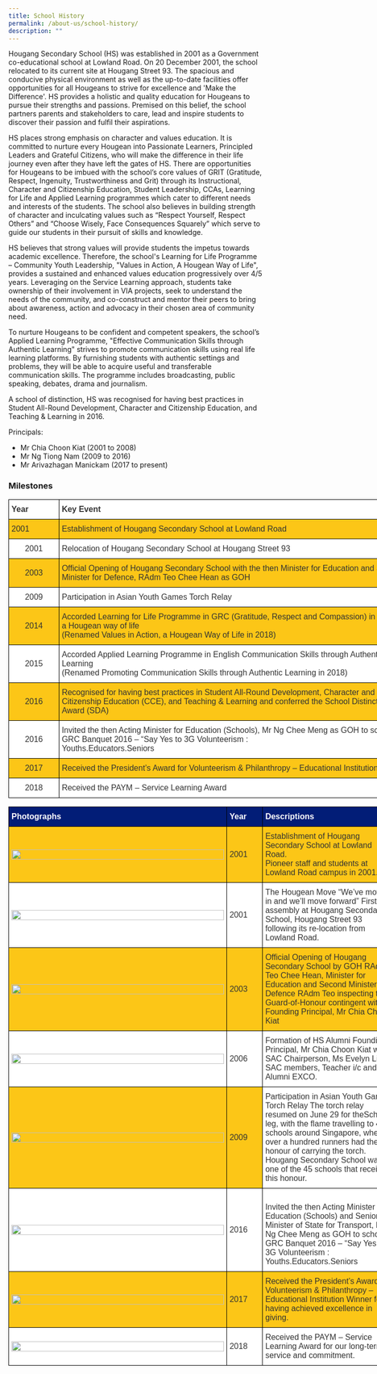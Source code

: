 ```yaml
---
title: School History
permalink: /about-us/school-history/
description: ""
---
```

Hougang Secondary School (HS) was established in 2001 as a Government co-educational school at Lowland Road. On 20 December 2001, the school relocated to its current site at Hougang Street 93. The spacious and conducive physical environment as well as the up-to-date facilities offer opportunities for all Hougeans to strive for excellence and 'Make the Difference'. HS provides a holistic and quality education for Hougeans to pursue their strengths and passions. Premised on this belief, the school partners parents and stakeholders to care, lead and inspire students to discover their passion and fulfil their aspirations.

HS places strong emphasis on character and values education. It is committed to nurture every Hougean into Passionate Learners, Principled Leaders and Grateful Citizens, who will make the difference in their life journey even after they have left the gates of HS. There are opportunities for Hougeans to be imbued with the school’s core values of GRIT (Gratitude, Respect, Ingenuity, Trustworthiness and Grit) through its Instructional, Character and Citizenship Education, Student Leadership, CCAs, Learning for Life and Applied Learning programmes which cater to different needs and interests of the students. The school also believes in building strength of character and inculcating values such as “Respect Yourself, Respect Others” and “Choose Wisely, Face Consequences Squarely” which serve to guide our students in their pursuit of skills and knowledge.

HS believes that strong values will provide students the impetus towards academic excellence. Therefore, the school's Learning for Life Programme – Community Youth Leadership, "Values in Action, A Hougean Way of Life", provides a sustained and enhanced values education progressively over 4/5 years. Leveraging on the Service Learning approach, students take ownership of their involvement in VIA projects, seek to understand the needs of the community, and co-construct and mentor their peers to bring about awareness, action and advocacy in their chosen area of community need.

To nurture Hougeans to be confident and competent speakers, the school’s Applied Learning Programme, "Effective Communication Skills through Authentic Learning" strives to promote communication skills using real life learning platforms. By furnishing students with authentic settings and problems, they will be able to acquire useful and transferable communication skills. The programme includes broadcasting, public speaking, debates, drama and journalism.

A school of distinction, HS was recognised for having best practices in Student All-Round Development, Character and Citizenship Education, and Teaching & Learning in 2016.

Principals:  
*   Mr Chia Choon Kiat (2001 to 2008)
*   Mr Ng Tiong Nam (2009 to 2016)
*   Mr Arivazhagan Manickam (2017 to present)


### Milestones

<style type="text/css">
.tg  {border-collapse:collapse;border-spacing:0;margin:0px auto;}
.tg td{border-color:black;border-style:solid;border-width:1px;font-family:Arial, sans-serif;font-size:14px;
  overflow:hidden;padding:10px 5px;word-break:normal;}
.tg th{border-color:black;border-style:solid;border-width:1px;font-family:Arial, sans-serif;font-size:14px;
  font-weight:normal;overflow:hidden;padding:10px 5px;word-break:normal;}
.tg .tg-3gjr{background-color:#FFF;color:#333;font-size:16px;text-align:left;vertical-align:middle}
.tg .tg-yhbt{background-color:#FCC617;color:#333;font-size:16px;text-align:center;vertical-align:middle}
.tg .tg-flrf{background-color:#FCC617;color:#333;font-size:16px;text-align:left;vertical-align:middle}
.tg .tg-bvth{background-color:#FFF;color:#333;font-size:16px;text-align:center;vertical-align:middle}
.tg .tg-6csq{background-color:#FFF;color:#333;font-size:16px;font-weight:bold;text-align:left;vertical-align:middle}
</style>
<table class="tg" style="undefined;table-layout: fixed; width: 800px">
<colgroup>
<col style="width: 100px">
<col style="width: 700px">
</colgroup>
<tbody>
  <tr>
    <td class="tg-6csq">Year</td>
    <td class="tg-6csq">Key Event</td>
  </tr>
  <tr>
    <td class="tg-flrf">2001</td>
    <td class="tg-flrf">Establishment of Hougang Secondary School at Lowland Road</td>
  </tr>
  <tr>
    <td class="tg-bvth">2001</td>
    <td class="tg-3gjr">Relocation of Hougang Secondary School at Hougang Street 93</td>
  </tr>
  <tr>
    <td class="tg-yhbt">2003</td>
    <td class="tg-flrf">Official Opening of Hougang Secondary School with the then Minister for Education and Second Minister for Defence, RAdm Teo Chee Hean as GOH</td>
  </tr>
  <tr>
    <td class="tg-bvth">2009</td>
    <td class="tg-3gjr">Participation in Asian Youth Games Torch Relay</td>
  </tr>
  <tr>
    <td class="tg-yhbt">2014</td>
    <td class="tg-flrf">Accorded Learning for Life Programme in GRC (Gratitude, Respect and Compassion) in Action, a Hougean way of life<br>(Renamed Values in Action, a Hougean Way of Life in 2018)</td>
  </tr>
  <tr>
    <td class="tg-bvth">2015</td>
    <td class="tg-3gjr">Accorded Applied Learning Programme in English Communication Skills through Authentic Learning<br>(Renamed Promoting Communication Skills through Authentic Learning in 2018)</td>
  </tr>
  <tr>
    <td class="tg-yhbt">2016</td>
    <td class="tg-flrf">Recognised for having best practices in Student All-Round Development, Character and Citizenship Education (CCE), and Teaching &amp; Learning and conferred the School Distinction Award (SDA)</td>
  </tr>
  <tr>
    <td class="tg-bvth">2016</td>
    <td class="tg-3gjr">Invited the then Acting Minister for Education (Schools), Mr Ng Chee Meng as GOH to school’s GRC Banquet 2016 – “Say Yes to 3G Volunteerism :<br>Youths.Educators.Seniors</td>
  </tr>
  <tr>
    <td class="tg-yhbt">2017</td>
    <td class="tg-flrf">Received the President’s Award for Volunteerism &amp; Philanthropy – Educational Institution Winner</td>
  </tr>
  <tr>
    <td class="tg-bvth">2018</td>
    <td class="tg-3gjr">Received the PAYM – Service Learning Award</td>
  </tr>
</tbody>
</table>


<br>

<style type="text/css">
.tg  {border-collapse:collapse;border-spacing:0;margin:0px auto;}
.tg td{border-color:black;border-style:solid;border-width:1px;font-family:Arial, sans-serif;font-size:14px;
  overflow:hidden;padding:10px 5px;word-break:normal;}
.tg th{border-color:black;border-style:solid;border-width:1px;font-family:Arial, sans-serif;font-size:14px;
  font-weight:normal;overflow:hidden;padding:10px 5px;word-break:normal;}
.tg .tg-3gjr{background-color:#FFF;color:#333;font-size:16px;text-align:left;vertical-align:middle}
.tg .tg-t0wg{background-color:#021D77;color:#FFF;font-size:16px;font-weight:bold;text-align:left;vertical-align:middle}
.tg .tg-flrf{background-color:#FCC617;color:#333;font-size:16px;text-align:left;vertical-align:middle}
</style>
<table class="tg" style="undefined;table-layout: fixed; width: 771px">
<colgroup>
<col style="width: 434px">
<col style="width: 71px">
<col style="width: 266px">
</colgroup>
<tbody>
  <tr>
    <td class="tg-t0wg">Photographs</td>
    <td class="tg-t0wg"><span style="font-weight:bold;color:#FFF;background-color:#021D77">Year</span></td>
    <td class="tg-t0wg"><span style="font-weight:bold;color:#FFF;background-color:#021D77">Descriptions</span></td>
  </tr>
  <tr>
    <td class="tg-flrf"><img src="/images/hist1.jpg" 
     style="width:100%"></td>
    <td class="tg-flrf"><span style="color:#333;background-color:#FCC617">2001</span></td>
    <td class="tg-flrf">Establishment of Hougang Secondary School at Lowland Road.<br>Pioneer staff and students at Lowland Road campus in 2001.</td>
  </tr>
  <tr>
    <td class="tg-3gjr"><img src="/images/hist2.jpg" 
     style="width:100%"></td>
    <td class="tg-3gjr"><span style="color:#333;background-color:#FFF">2001</span></td>
    <td class="tg-3gjr">The Hougean Move “We’ve moved in and we’ll move forward” First assembly at Hougang Secondary School, Hougang Street 93 following its re-location from Lowland Road.</td>
  </tr>
  <tr>
    <td class="tg-flrf"><img src="/images/hist3.jpg" 
     style="width:100%"></td>
    <td class="tg-flrf"><span style="color:#333;background-color:#FCC617">2003</span></td>
    <td class="tg-flrf">Official Opening of Hougang Secondary School by GOH RAdm Teo Chee Hean, Minister for Education and Second Minister for Defence RAdm Teo inspecting the Guard-of-Honour contingent with Founding Principal, Mr Chia Choon Kiat</td>
  </tr>
  <tr>
    <td class="tg-3gjr"><img src="/images/hist4.jpg" 
     style="width:100%"></td>
    <td class="tg-3gjr"><span style="color:#333;background-color:#FFF">2006</span></td>
    <td class="tg-3gjr">Formation of HS Alumni Founding Principal, Mr Chia Choon Kiat with SAC Chairperson, Ms Evelyn Lim, SAC members, Teacher i/c and Alumni EXCO.</td>
  </tr>
  <tr>
    <td class="tg-flrf"><img src="/images/hist5.jpg" 
     style="width:100%"></td>
    <td class="tg-flrf"><span style="color:#333;background-color:#FCC617">2009</span></td>
    <td class="tg-3gjr">Participation in Asian Youth Games Torch Relay The torch relay resumed on June 29 for theSchools leg, with the flame travelling to 45 schools around Singapore, where over a hundred runners had the honour of carrying the torch. Hougang Secondary School was one of the 45 schools that received this honour.<br></td>
  </tr>
  <tr>
    <td class="tg-3gjr"><img src="/images/hist6.jpg" 
     style="width:100%"></td>
    <td class="tg-3gjr"><span style="color:#333;background-color:#FFF">2016</span></td>
    <td class="tg-3gjr"><br>Invited the then Acting Minister for Education (Schools) and Senior Minister of State for Transport, Mr Ng Chee Meng as GOH to school’s GRC Banquet 2016 – “Say Yes to 3G Volunteerism : Youths.Educators.Seniors</td>
  </tr>
  <tr>
    <td class="tg-flrf"><img src="/images/hist7.jpg" 
     style="width:100%"></td>
    <td class="tg-flrf"><span style="color:#333;background-color:#FCC617">2017</span></td>
    <td class="tg-flrf">Received the President’s Award for Volunteerism &amp; Philanthropy – Educational Institution Winner for having achieved excellence in giving.</td>
  </tr>
  <tr>
    <td class="tg-3gjr"><img src="/images/hist8.jpg" 
     style="width:100%"></td>
    <td class="tg-3gjr"><span style="color:#333;background-color:#FFF">2018</span></td>
    <td class="tg-3gjr">Received the PAYM – Service Learning Award for our long-term service and commitment.</td>
  </tr>
</tbody>
</table>